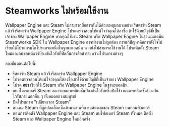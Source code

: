 # Steamworks ไม่พร้อมใช้งาน

Wallpaper Engine และ Steam ไม่สามารถสื่อสารกันได้ด้วยเหตุผลบางอย่าง รีสตาร์ท Steam แล้วจึงรีสตาร์ท Wallpaper Engine โปรดตรวจสอบให้แน่ใจว่าคุณได้ลงชื่อเข้าใช้ด้วยบัญชีที่เป็นเจ้าของ Wallpaper Engine หากคุณใช้งาน Steam หรือ Wallpaper Engine ในฐานะแอดมิน Steamworks SDK ใน Wallpaper Engine อาจทำงานไม่ถูกต้อง การแก้ปัญหาคือการตั้งใจไม่เรียกใช้โปรแกรมใดโปรแกรมหนึ่งในฐานะแอดมิน หากยังไม่สามารถใช้งานได้ โปรดติดตั้ง Steam ใหม่และลบซอฟต์แวร์ป้องกันไวรัสที่ปิดกั้นการสื่อสารระหว่างโปรแกรมต่างๆ

ลองขั้นตอนต่อไปนี้:

* รีสตาร์ท Steam แล้วจึงรีสตาร์ท Wallpaper Engine
* โปรดตรวจสอบให้แน่ใจว่าคุณได้ลงชื่อเข้าใช้ด้วยบัญชีที่เป็นเจ้าของ Wallpaper Engine
* โปรด **อย่า** เรียกใช้ Steam หรือ Wallpaper Engine ในฐานะแอดมิน
* แยกไดเรกทอรี Steam ออกจากแอพพลิเคชันป้องกันไวรัสหรือปิดใช้งานแอพพลิเคชันป้องกันไวรัสภายนอกอื่น ๆ ทั้งหมดอย่างสมบูรณ์
* ปิดโปรแกรม "เปลี่ยนเวลา Steam"
* ลบเกม Steam ที่ถูกปลดล็อคซึ่งเข้ามาแทนที่การแสดงผลของ Steam บนคอมพิวเตอร์
* ถอนการติดตั้ง Wallpaper Engine และ Steam ลบโฟลเดอร์ Steam ทั้งหมด ติดตั้ง Steam และ Wallpaper Engine ใหม่อีกครั้ง
